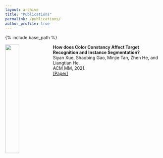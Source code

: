 ```yaml
---
layout: archive
title: "Publications"
permalink: /publications/
author_profile: true
---
```


{% include base_path %}

<div><img src="https://xuesyn.github.io/images/ACMMM'21.PNG" width = 30% height = 30% align='left'/> <b> How does Color Constancy Affect Target Recognition and Instance Segmentation? </b> <br> Siyan Xue, Shaobing Gao, Minjie Tan, Zhen He, and Liangtian He. <br> ACM MM, 2021. <br> <a href="https://dl.acm.org/doi/10.1145/3474085.3475690"  target="opentype">[Paper]</a></div>
